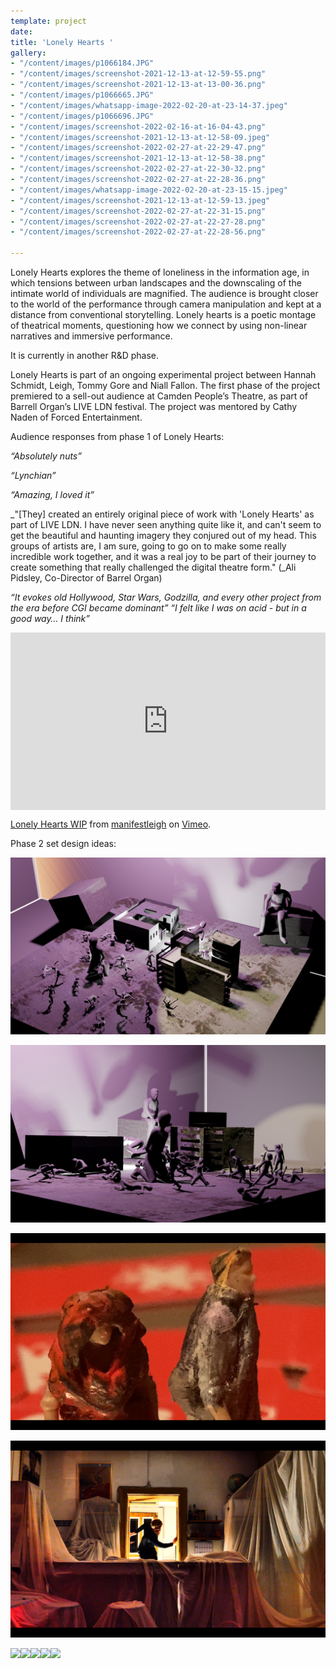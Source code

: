 ```yaml
---
template: project
date: 
title: 'Lonely Hearts '
gallery:
- "/content/images/p1066184.JPG"
- "/content/images/screenshot-2021-12-13-at-12-59-55.png"
- "/content/images/screenshot-2021-12-13-at-13-00-36.png"
- "/content/images/p1066665.JPG"
- "/content/images/whatsapp-image-2022-02-20-at-23-14-37.jpeg"
- "/content/images/p1066696.JPG"
- "/content/images/screenshot-2022-02-16-at-16-04-43.png"
- "/content/images/screenshot-2021-12-13-at-12-58-09.jpeg"
- "/content/images/screenshot-2022-02-27-at-22-29-47.png"
- "/content/images/screenshot-2021-12-13-at-12-58-38.png"
- "/content/images/screenshot-2022-02-27-at-22-30-32.png"
- "/content/images/screenshot-2022-02-27-at-22-28-36.png"
- "/content/images/whatsapp-image-2022-02-20-at-23-15-15.jpeg"
- "/content/images/screenshot-2021-12-13-at-12-59-13.jpeg"
- "/content/images/screenshot-2022-02-27-at-22-31-15.png"
- "/content/images/screenshot-2022-02-27-at-22-27-28.png"
- "/content/images/screenshot-2022-02-27-at-22-28-56.png"

---
```

Lonely Hearts explores the theme of loneliness in the information age, in which tensions between urban landscapes and the downscaling of the intimate world of individuals are magnified. The audience is brought closer to the world of the performance through camera manipulation and kept at a distance from conventional storytelling. Lonely hearts is a poetic montage of theatrical moments, questioning how we connect by using non-linear narratives and immersive performance.

It is currently in another R&D phase.

Lonely Hearts is part of an ongoing experimental project between Hannah Schmidt, Leigh, Tommy Gore and Niall Fallon. The first phase of the project premiered to a sell-out audience at Camden People’s Theatre, as part of Barrell Organ’s LIVE LDN festival. The project was mentored by Cathy Naden of Forced Entertainment.

Audience responses from phase 1 of Lonely Hearts:

_“Absolutely nuts”_

_“Lynchian”_

_“Amazing, I loved it”_

_"\[They\] created an entirely original piece of work with 'Lonely Hearts' as part of LIVE LDN. I have never seen anything quite like it, and can't seem to get the beautiful and haunting imagery they conjured out of my head. This groups of artists are, I am sure, going to go on to make some really incredible work together, and it was a real joy to be part of their journey to create something that really challenged the digital theatre form." (_Ali Pidsley, Co-Director of Barrel Organ)

_“It evokes old Hollywood, Star Wars, Godzilla, and every other project from the era before CGI became dominant” “I felt like I was on acid - but in a good way… I think”_

<div style="padding:56.25% 0 0 0;position:relative;"><iframe src="https://player.vimeo.com/video/683343432?h=bc28e28e37&autoplay=1&loop=1" style="position:absolute;top:0;left:0;width:100%;height:100%;" frameborder="0" allow="autoplay; fullscreen; picture-in-picture" allowfullscreen></iframe></div><script src="https://player.vimeo.com/api/player.js"></script>

<p><a href="https://vimeo.com/683343432">Lonely Hearts WIP</a> from <a href="https://vimeo.com/user63185025">manifestleigh</a> on <a href="https://vimeo.com">Vimeo</a>.</p>

Phase 2 set design ideas:

![](/content/images/whatsapp-image-2022-02-20-at-23-15-15-1.jpeg)

![](/content/images/whatsapp-image-2022-02-20-at-23-15-15-2.jpeg)

![](/content/images/screenshot-2022-02-27-at-22-32-17.png)

![](/content/images/screenshot-2022-02-27-at-22-33-47.png)

![](/content/images/screenshot-2021-12-14-at-13-45-21.png)![](/content/images/screenshot-2021-12-14-at-13-45-30.png)![](/content/images/screenshot-2021-12-14-at-13-45-36.png)![](/content/images/screenshot-2021-12-14-at-13-45-42.png)![](/content/images/screenshot-2021-12-14-at-13-45-49.png)